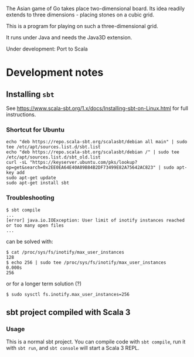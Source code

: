 The Asian game of Go takes place two-dimensional board. Its idea readily extends to three 
dimensions - placing stones on a cubic grid. 

This is a program for playing on such a three-dimensional grid. 

It runs under Java and needs the Java3D extension.

Under development: Port to Scala

Development notes
=================

Installing `sbt`
----------------

See https://www.scala-sbt.org/1.x/docs/Installing-sbt-on-Linux.html for full instructions.

### Shortcut for Ubuntu
```shell
echo "deb https://repo.scala-sbt.org/scalasbt/debian all main" | sudo tee /etc/apt/sources.list.d/sbt.list
echo "deb https://repo.scala-sbt.org/scalasbt/debian /" | sudo tee /etc/apt/sources.list.d/sbt_old.list
curl -sL "https://keyserver.ubuntu.com/pks/lookup?op=get&search=0x2EE0EA64E40A89B84B2DF73499E82A75642AC823" | sudo apt-key add
sudo apt-get update
sudo apt-get install sbt
```

### Troubleshooting

```shell
$ sbt compile
...
[error] java.io.IOException: User limit of inotify instances reached or too many open files
...
```
can be solved with:
```shell
$ cat /proc/sys/fs/inotify/max_user_instances
128
$ echo 256 | sudo tee /proc/sys/fs/inotify/max_user_instances             0.000s
256
```
or for a longer term solution (?)
```shell
$ sudo sysctl fs.inotify.max_user_instances=256
```

## sbt project compiled with Scala 3

### Usage

This is a normal sbt project. You can compile code with `sbt compile`, run it with `sbt run`, and
`sbt console` will start a Scala 3 REPL.
